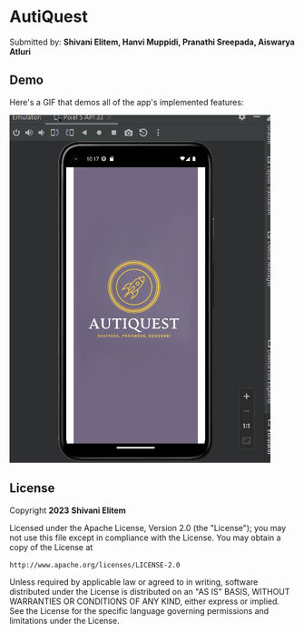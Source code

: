 # AutiQuest
<!-- (This is a comment) INSTRUCTIONS: Go through this page and fill out any **bolded** entries with their correct values.-->

Submitted by: **Shivani Elitem, Hanvi Muppidi, Pranathi Sreepada, Aiswarya Atluri**
## Demo

Here's a GIF that demos all of the app's implemented features:

<img src='https://github.com/ShivaniElitem/AutiQuest/blob/master/AutiQuest.gif?raw=true' title='Video Demo' width='' alt='Video Demo' /> 


## License

Copyright **2023** **Shivani Elitem**

Licensed under the Apache License, Version 2.0 (the "License");
you may not use this file except in compliance with the License.
You may obtain a copy of the License at

    http://www.apache.org/licenses/LICENSE-2.0

Unless required by applicable law or agreed to in writing, software
distributed under the License is distributed on an "AS IS" BASIS,
WITHOUT WARRANTIES OR CONDITIONS OF ANY KIND, either express or implied.
See the License for the specific language governing permissions and
limitations under the License.
